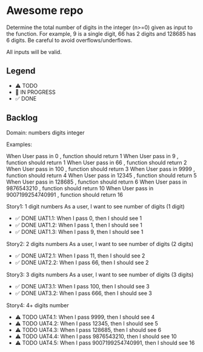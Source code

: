 # Awesome repo

Determine the total number of digits in the integer (n>=0) given as input to the function. For example, 9 is a single digit, 66 has 2 digits and 128685 has 6 digits. Be careful to avoid overflows/underflows.

All inputs will be valid.

## Legend
- ⚠ TODO
- 🚧 IN PROGRESS
- ✅ DONE

## Backlog

Domain:
numbers
digits
integer

Examples:
 
When User pass in 0 , function should return 1
When User pass in 9 , function should return 1
When User pass in 66 , function should return 2
When User pass in 100 , function should return 3
When User pass in 9999 , function should return 4
When User pass in 12345 , function should return 5
When User pass in 128685 , function should return 6
When User pass in 9876543210 , function should return 10
When User pass in 9007199254740991 , function should return 16

Story1: 1 digit numbers
As a user, I want to see number of digits (1 digit)
- ✅ DONE UAT1.1: When I pass 0, then I should see 1
- ✅ DONE UAT1.2: When I pass 1, then I should see 1
- ✅ DONE UAT1.3: When I pass 9, then I should see 1

Story2: 2 digits numbers
As a user, I want to see number of digits (2 digits)
- ✅ DONE UAT2.1: When I pass 11, then I should see 2
- ✅ DONE UAT2.2: When I pass 66, then I should see 2

Story3: 3 digits numbers
As a user, I want to see number of digits (3 digits)
- ✅ DONE UAT3.1: When I pass 100, then I should see 3
- ✅ DONE UAT3.2: When I pass 666, then I should see 3

Story4: 4+ digits number
- ⚠ TODO UAT4.1:  When I pass 9999, then I should see 4
- ⚠ TODO UAT4.2:  When I pass 12345, then I should see 5
- ⚠ TODO UAT4.3:  When I pass 128685, then I should see 6
- ⚠ TODO UAT4.4:  When I pass 9876543210, then I should see 10
- ⚠ TODO UAT4.5:  When I pass 9007199254740991, then I should see 16
